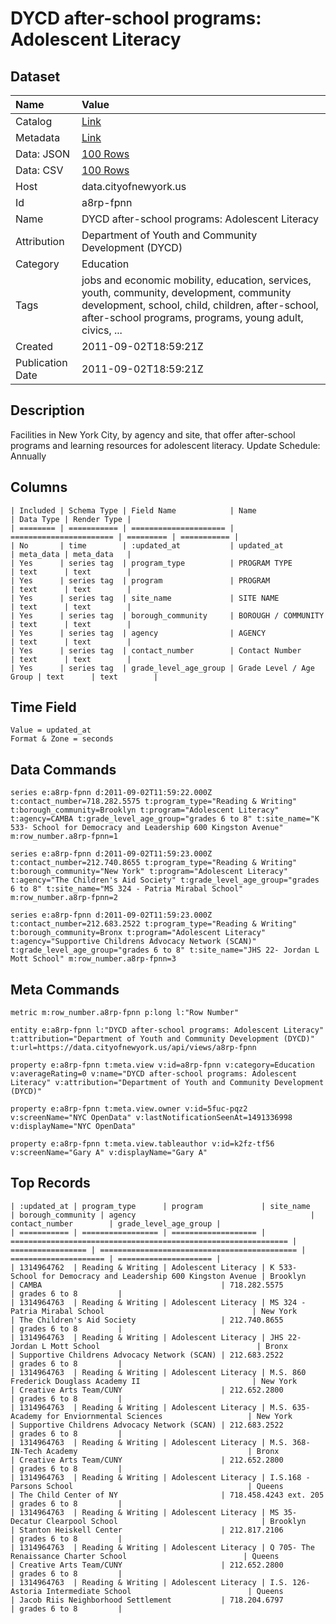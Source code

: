 # DYCD after-school programs: Adolescent Literacy

## Dataset

| Name | Value |
| :--- | :---- |
| Catalog | [Link](https://catalog.data.gov/dataset/dycd-after-school-programs-adolescent-literacy-d8013) |
| Metadata | [Link](https://data.cityofnewyork.us/api/views/a8rp-fpnn) |
| Data: JSON | [100 Rows](https://data.cityofnewyork.us/api/views/a8rp-fpnn/rows.json?max_rows=100) |
| Data: CSV | [100 Rows](https://data.cityofnewyork.us/api/views/a8rp-fpnn/rows.csv?max_rows=100) |
| Host | data.cityofnewyork.us |
| Id | a8rp-fpnn |
| Name | DYCD after-school programs: Adolescent Literacy |
| Attribution | Department of Youth and Community Development (DYCD) |
| Category | Education |
| Tags | jobs and economic mobility, education, services, youth, community, development, community development, school, child, children, after-school, after-school programs, programs, young adult, civics, ... |
| Created | 2011-09-02T18:59:21Z |
| Publication Date | 2011-09-02T18:59:21Z |

## Description

Facilities in New York City, by agency and site, that offer after-school programs and learning resources for adolescent literacy. Update Schedule: Annually

## Columns

```ls
| Included | Schema Type | Field Name            | Name                    | Data Type | Render Type |
| ======== | =========== | ===================== | ======================= | ========= | =========== |
| No       | time        | :updated_at           | updated_at              | meta_data | meta_data   |
| Yes      | series tag  | program_type          | PROGRAM TYPE            | text      | text        |
| Yes      | series tag  | program               | PROGRAM                 | text      | text        |
| Yes      | series tag  | site_name             | SITE NAME               | text      | text        |
| Yes      | series tag  | borough_community     | BOROUGH / COMMUNITY     | text      | text        |
| Yes      | series tag  | agency                | AGENCY                  | text      | text        |
| Yes      | series tag  | contact_number        | Contact Number          | text      | text        |
| Yes      | series tag  | grade_level_age_group | Grade Level / Age Group | text      | text        |
```

## Time Field

```ls
Value = updated_at
Format & Zone = seconds
```

## Data Commands

```ls
series e:a8rp-fpnn d:2011-09-02T11:59:22.000Z t:contact_number=718.282.5575 t:program_type="Reading & Writing" t:borough_community=Brooklyn t:program="Adolescent Literacy" t:agency=CAMBA t:grade_level_age_group="grades 6 to 8" t:site_name="K 533- School for Democracy and Leadership 600 Kingston Avenue" m:row_number.a8rp-fpnn=1

series e:a8rp-fpnn d:2011-09-02T11:59:23.000Z t:contact_number=212.740.8655 t:program_type="Reading & Writing" t:borough_community="New York" t:program="Adolescent Literacy" t:agency="The Children's Aid Society" t:grade_level_age_group="grades 6 to 8" t:site_name="MS 324 - Patria Mirabal School" m:row_number.a8rp-fpnn=2

series e:a8rp-fpnn d:2011-09-02T11:59:23.000Z t:contact_number=212.683.2522 t:program_type="Reading & Writing" t:borough_community=Bronx t:program="Adolescent Literacy" t:agency="Supportive Childrens Advocacy Network (SCAN)" t:grade_level_age_group="grades 6 to 8" t:site_name="JHS 22- Jordan L Mott School" m:row_number.a8rp-fpnn=3
```

## Meta Commands

```ls
metric m:row_number.a8rp-fpnn p:long l:"Row Number"

entity e:a8rp-fpnn l:"DYCD after-school programs: Adolescent Literacy" t:attribution="Department of Youth and Community Development (DYCD)" t:url=https://data.cityofnewyork.us/api/views/a8rp-fpnn

property e:a8rp-fpnn t:meta.view v:id=a8rp-fpnn v:category=Education v:averageRating=0 v:name="DYCD after-school programs: Adolescent Literacy" v:attribution="Department of Youth and Community Development (DYCD)"

property e:a8rp-fpnn t:meta.view.owner v:id=5fuc-pqz2 v:screenName="NYC OpenData" v:lastNotificationSeenAt=1491336998 v:displayName="NYC OpenData"

property e:a8rp-fpnn t:meta.view.tableauthor v:id=k2fz-tf56 v:screenName="Gary A" v:displayName="Gary A"
```

## Top Records

```ls
| :updated_at | program_type      | program             | site_name                                                      | borough_community | agency                                       | contact_number        | grade_level_age_group | 
| =========== | ================= | =================== | ============================================================== | ================= | ============================================ | ===================== | ===================== | 
| 1314964762  | Reading & Writing | Adolescent Literacy | K 533- School for Democracy and Leadership 600 Kingston Avenue | Brooklyn          | CAMBA                                        | 718.282.5575          | grades 6 to 8         | 
| 1314964763  | Reading & Writing | Adolescent Literacy | MS 324 - Patria Mirabal School                                 | New York          | The Children's Aid Society                   | 212.740.8655          | grades 6 to 8         | 
| 1314964763  | Reading & Writing | Adolescent Literacy | JHS 22- Jordan L Mott School                                   | Bronx             | Supportive Childrens Advocacy Network (SCAN) | 212.683.2522          | grades 6 to 8         | 
| 1314964763  | Reading & Writing | Adolescent Literacy | M.S. 860 Frederick Douglass Academy II                         | New York          | Creative Arts Team/CUNY                      | 212.652.2800          | grades 6 to 8         | 
| 1314964763  | Reading & Writing | Adolescent Literacy | M.S. 635- Academy for Enviornmental Sciences                   | New York          | Supportive Childrens Advocacy Network (SCAN) | 212.683.2522          | grades 6 to 8         | 
| 1314964763  | Reading & Writing | Adolescent Literacy | M.S. 368- IN-Tech Academy                                      | Bronx             | Creative Arts Team/CUNY                      | 212.652.2800          | grades 6 to 8         | 
| 1314964763  | Reading & Writing | Adolescent Literacy | I.S.168 - Parsons School                                       | Queens            | The Child Center of NY                       | 718.458.4243 ext. 205 | grades 6 to 8         | 
| 1314964763  | Reading & Writing | Adolescent Literacy | MS 35- Decatur Clearpool School                                | Brooklyn          | Stanton Heiskell Center                      | 212.817.2106          | grades 6 to 8         | 
| 1314964763  | Reading & Writing | Adolescent Literacy | Q 705- The Renaissance Charter School                          | Queens            | Creative Arts Team/CUNY                      | 212.652.2800          | grades 6 to 8         | 
| 1314964763  | Reading & Writing | Adolescent Literacy | I.S. 126- Astoria Intermediate School                          | Queens            | Jacob Riis Neighborhood Settlement           | 718.204.6797          | grades 6 to 8         | 
```